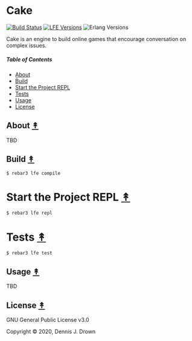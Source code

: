 # Cake

[![Build Status][travis badge]][travis]
[![LFE Versions][lfe badge]][lfe]
![Erlang Versions][erlang badge]
<!---
[![Tag][github tag badge]][github tag]
[![Downloads][hex downloads]][hex package]
-->

Cake is an engine to build online games that encourage conversation on complex issues.

##### Table of Contents

* [About](#about-)
* [Build](#build-)
* [Start the Project REPL](#start-the-repl-)
* [Tests](#tests-)
* [Usage](#usage-)
* [License](#license-)

## About [&#x219F;](#table-of-contents)

TBD

## Build [&#x219F;](#table-of-contents)

```shell
$ rebar3 lfe compile
```

# Start the Project REPL [&#x219F;](#table-of-contents)

```shell
$ rebar3 lfe repl
```

# Tests [&#x219F;](#table-of-contents)

```shell
$ rebar3 lfe test
```

## Usage [&#x219F;](#table-of-contents)

TBD

## License [&#x219F;](#table-of-contents)

GNU General Public License v3.0

Copyright © 2020, Dennis J. Drown

<!-- Named page links below: /-->

[github]: https://github.com/ORG/cake
[gitlab]: https://gitlab.com/ORG/cake
[travis]: https://travis-ci.org/ORG/cake
[travis badge]: https://img.shields.io/travis/ORG/cake.svg
[gh-actions-badge]: https://github.com/ORG/cake/workflows/Go/badge.svg
[gh-actions]: https://github.com/ORG/cake/actions
[lfe]: https://github.com/rvirding/lfe
[lfe badge]: https://img.shields.io/badge/lfe-1.3.0-blue.svg
[erlang badge]: https://img.shields.io/badge/erlang-19%20to%2023-blue.svg
[version]: https://github.com/ORG/cake/blob/master/.travis.yml
[github tags]: https://github.com/ORG/cake/tags
[github tags badge]: https://img.shields.io/github/tag/ORG/cake.svg
[github downloads]: https://img.shields.io/github/downloads/ORG/cake/total.svg
[hex badge]: https://img.shields.io/hexpm/v/cake.svg?maxAge=2592000
[hex package]: https://hex.pm/packages/cake
[hex downloads]: https://img.shields.io/hexpm/dt/cake.svg
